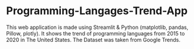 # Programming-Langages-Trend-App
This web application is made using Streamlit & Python (matplotlib, pandas, Pillow, plotly).
It shows the trend of programming languages from 2015 to 2020 in The United States. 
The Dataset was taken from Google Trends.

